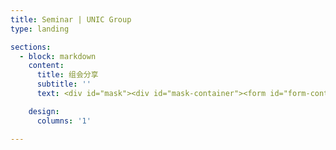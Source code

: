 ```yaml
---
title: Seminar | UNIC Group
type: landing

sections:
  - block: markdown
    content:
      title: 组会分享
      subtitle: ''
      text: <div id="mask"><div id="mask-container"><form id="form-container"><div id="password-div"><input type="password" id="pwdBox" name="pwdBox" class="filter-search form-control form-control-sm"></div><input type="button" value="确认" onclick="submitPwd();"><br/><input type="checkbox" id="showPassword"></form></div></div><div id="content"></div><script type="text/javascript" src="./sha256.js"></script><script type="text/javascript" src="./read.js"></script><script type="text/javascript"> window.onload = function() { document.getElementById('mask-container').style.width = "100%"; document.getElementById('form-container').style.width = "100%"; document.getElementById('mask-container').style.width = "100%"; document.getElementById('password-div').style.width = "20%"; ocument.getElementById('password-div').style.minWidth = "20rem"; }; async function submitPwd() { if (SHA256(document.getElementById('pwdBox').value.toUpperCase()) == "ef271b641bd639249d33fad6401aa5f4ddad6c99bf0ae4ac8f40facae58dc9c0") { console.log("Welcome!"); document.getElementById('mask').remove(); var content = await read(); document.getElementById('content').innerHTML = content; var eContainerPublications = document.getElementById('container-publications'); var eItemTableContent = document.getElementById('item-table-content'); var eChildrenNum = eItemTableContent.rows.length; eContainerPublications.style.height = ((eChildrenNum - 1) * 42.59 + 38.19 + 100) + 'px'; console.log(eChildrenNum); } }</script>

    design:
      columns: '1'

---
```

